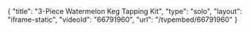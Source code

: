 {
    "title": "3-Piece Watermelon Keg Tapping Kit",
    "type": "solo",
    "layout": "iframe-static",
    "videoId": "66791960",
    "url": "\/tvpembed\/66791960"
}